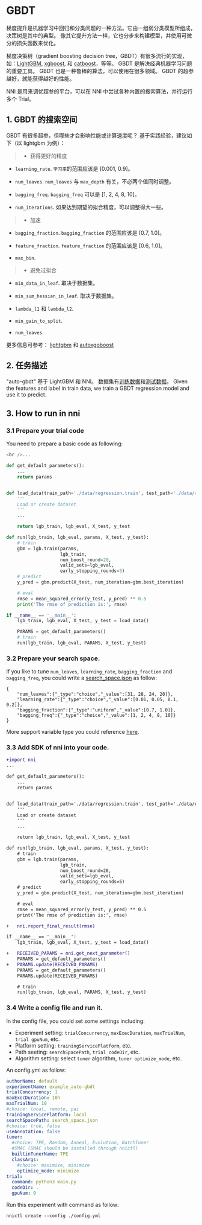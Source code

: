 # GBDT

梯度提升是机器学习中回归和分类问题的一种方法。它由一组弱分类模型所组成，决策树是其中的典型。 像其它提升方法一样，它也分步来构建模型，并使用可微分的损失函数来优化。

梯度决策树（gradient boosting decision tree，GBDT）有很多流行的实现，如：[LightGBM](https://github.com/Microsoft/LightGBM), [xgboost](https://github.com/dmlc/xgboost), 和 [catboost](https://github.com/catboost/catboost)，等等。 GBDT 是解决经典机器学习问题的重要工具。 GBDT 也是一种鲁棒的算法，可以使用在很多领域。 GBDT 的超参越好，就能获得越好的性能。

NNI 是用来调优超参的平台，可以在 NNI 中尝试各种内置的搜索算法，并行运行多个 Trial。

## 1. GBDT 的搜索空间

GBDT 有很多超参，但哪些才会影响性能或计算速度呢？ 基于实践经验，建议如下（以 lightgbm 为例）：

> * 获得更好的精度

* `learning_rate`. `学习率`的范围应该是 [0.001, 0.9]。

* `num_leaves`. `num_leaves` 与 `max_depth` 有关，不必两个值同时调整。

* `bagging_freq`. `bagging_freq` 可以是 [1, 2, 4, 8, 10]。

* `num_iterations`. 如果达到期望的拟合精度，可以调整得大一些。

> * 加速

* `bagging_fraction`. `bagging_fraction` 的范围应该是 [0.7, 1.0]。

* `feature_fraction`. `feature_fraction` 的范围应该是 [0.6, 1.0]。

* `max_bin`.

> * 避免过拟合

* `min_data_in_leaf`. 取决于数据集。

* `min_sum_hessian_in_leaf`. 取决于数据集。

* `lambda_l1` 和 `lambda_l2`.

* `min_gain_to_split`.

* `num_leaves`.

更多信息可参考： [lightgbm](https://lightgbm.readthedocs.io/en/latest/Parameters-Tuning.html) 和 [autoxgoboost](https://github.com/ja-thomas/autoxgboost/blob/master/poster_2018.pdf)

## 2. 任务描述

"auto-gbdt" 基于 LightGBM 和 NNI。 数据集有[训练数据](https://github.com/Microsoft/nni/blob/master/examples/trials/auto-gbdt/data/regression.train)和[测试数据](https://github.com/Microsoft/nni/blob/master/examples/trials/auto-gbdt/data/regression.train)。 Given the features and label in train data, we train a GBDT regression model and use it to predict.

## 3. How to run in nni

### 3.1 Prepare your trial code

You need to prepare a basic code as following:

```python
<br />...

def get_default_parameters():
    ...
    return params


def load_data(train_path='./data/regression.train', test_path='./data/regression.test'):
    '''
    Load or create dataset
    '''
    ...

    return lgb_train, lgb_eval, X_test, y_test

def run(lgb_train, lgb_eval, params, X_test, y_test):
    # train
    gbm = lgb.train(params,
                    lgb_train,
                    num_boost_round=20,
                    valid_sets=lgb_eval,
                    early_stopping_rounds=5)
    # predict
    y_pred = gbm.predict(X_test, num_iteration=gbm.best_iteration)

    # eval 
    rmse = mean_squared_error(y_test, y_pred) ** 0.5
    print('The rmse of prediction is:', rmse)

if __name__ == '__main__':
    lgb_train, lgb_eval, X_test, y_test = load_data()

    PARAMS = get_default_parameters()
    # train
    run(lgb_train, lgb_eval, PARAMS, X_test, y_test)
```

### 3.2 Prepare your search space.

If you like to tune `num_leaves`, `learning_rate`, `bagging_fraction` and `bagging_freq`, you could write a [search_space.json](https://github.com/Microsoft/nni/blob/master/examples/trials/auto-gbdt/search_space.json) as follow:

    {
        "num_leaves":{"_type":"choice","_value":[31, 28, 24, 20]},
        "learning_rate":{"_type":"choice","_value":[0.01, 0.05, 0.1, 0.2]},
        "bagging_fraction":{"_type":"uniform","_value":[0.7, 1.0]},
        "bagging_freq":{"_type":"choice","_value":[1, 2, 4, 8, 10]}
    }
    

More support variable type you could reference [here](https://github.com/Microsoft/nni/blob/master/docs/SearchSpaceSpec.md).

### 3.3 Add SDK of nni into your code.

```diff
+import nni
...

def get_default_parameters():
    ...
    return params


def load_data(train_path='./data/regression.train', test_path='./data/regression.test'):
    '''
    Load or create dataset
    '''
    ...

    return lgb_train, lgb_eval, X_test, y_test

def run(lgb_train, lgb_eval, params, X_test, y_test):
    # train
    gbm = lgb.train(params,
                    lgb_train,
                    num_boost_round=20,
                    valid_sets=lgb_eval,
                    early_stopping_rounds=5)
    # predict
    y_pred = gbm.predict(X_test, num_iteration=gbm.best_iteration)

    # eval 
    rmse = mean_squared_error(y_test, y_pred) ** 0.5
    print('The rmse of prediction is:', rmse)

+   nni.report_final_result(rmse)

if __name__ == '__main__':
    lgb_train, lgb_eval, X_test, y_test = load_data()

+   RECEIVED_PARAMS = nni.get_next_parameter()
    PARAMS = get_default_parameters()
+   PARAMS.update(RECEIVED_PARAMS)
    PARAMS = get_default_parameters()
    PARAMS.update(RECEIVED_PARAMS)

    # train
    run(lgb_train, lgb_eval, PARAMS, X_test, y_test)
```

### 3.4 Write a config file and run it.

In the config file, you could set some settings including:

* Experiment setting: `trialConcurrency`, `maxExecDuration`, `maxTrialNum`, `trial gpuNum`, etc.
* Platform setting: `trainingServicePlatform`, etc.
* Path seeting: `searchSpacePath`, `trial codeDir`, etc.
* Algorithm setting: select `tuner` algorithm, `tuner optimize_mode`, etc.

An config.yml as follow:

```yaml
authorName: default
experimentName: example_auto-gbdt
trialConcurrency: 1
maxExecDuration: 10h
maxTrialNum: 10
#choice: local, remote, pai
trainingServicePlatform: local
searchSpacePath: search_space.json
#choice: true, false
useAnnotation: false
tuner:
  #choice: TPE, Random, Anneal, Evolution, BatchTuner
  #SMAC (SMAC should be installed through nnictl)
  builtinTunerName: TPE
  classArgs:
    #choice: maximize, minimize
    optimize_mode: minimize
trial:
  command: python3 main.py
  codeDir: .
  gpuNum: 0
```

Run this experiment with command as follow:

    nnictl create --config ./config.yml